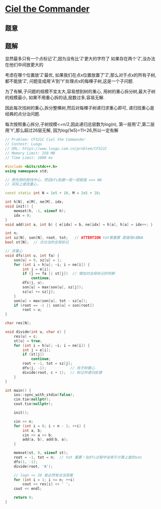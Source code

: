 #  [Ciel the Commander](http://codeforces.com/problemset/problem/321/C)

## 题意



## 题解

显然最多只有一个点标记'Z',因为没有比'Z'更大的字符了
如果存在两个'Z',没办法在他们中间放更大的

考虑在哪个位置放'Z'最优,
如果我们在点x位置放置了'Z',那么对于点x的所有子树,都不能放'Z',
问题变成用'A'到'Y'处理点x的每棵子树,这是一个子问题.

为了有解,子问题的规模不宜太大,容易想到树的重心,
用树的重心拆分树,最大子树的规模最小,
如果不用重心拆的话,层数过多,容易无解.

因此每次找树的重心,拆分整棵树,然后对每棵子树递归求重心即可,
递归找重心是经典的点分治问题.

每次按照重心拆分,子树规模<=n/2,因此递归总层数为log(n),
第一层用'Z',第二层用'Y',那么超过26层无解,
因为log(1e5)=11<26,所以一定有解

```c++
// Problem: CF321C Ciel the Commander
// Contest: Luogu
// URL: https://www.luogu.com.cn/problem/CF321C
// Memory Limit: 250 MB
// Time Limit: 1000 ms

#include <bits/stdc++.h>
using namespace std;

// 原先想的是找中心，然后bfs拓展一层一层赋值 ==> WA
// 实际上是找重心，

const static int N = 1e5 + 10, M = 2e5 + 10;

int h[N], e[M], ne[M], idx;
void init() {
    memset(h, -1, sizeof h);
    idx = 0;
}
void add(int a, int b) { e[idx] = b, ne[idx] = h[a], h[a] = idx++; }

int n;
int sz[N], son[N], root, tot;	// ATTENTION tot需重置 直接用n就WA
bool st[N];  // 点分治的全局标记

// 求重心
void dfs(int u, int fa) {
    son[u] = 0, sz[u] = 1;
    for (int i = h[u]; ~i; i = ne[i]) {
        int j = e[i];
        if (j == fa || st[j])  // 增加对全局标记的判断
            continue;
        dfs(j, u);
        son[u] = max(son[u], sz[j]);
        sz[u] += sz[j];
    }
    son[u] = max(son[u], tot - sz[u]);
    if (root == -1 || son[u] < son[root])
        root = u;
}

char res[N];

void divide(int u, char c) {
    res[u] = c;
    st[u] = true;
    for (int i = h[u]; ~i; i = ne[i]) {
        int j = e[i];
        if (st[j])
            continue;
        root = -1, tot = sz[j];
        dfs(j, -1);           // 找子树重心
        divide(root, c + 1);  // 标记并递归处理
    }
}

int main() {
    ios::sync_with_stdio(false);
    cin.tie(nullptr);
    cout.tie(nullptr);

    init();

    cin >> n;
    for (int i = 0; i < n - 1; ++i) {
        int a, b;
        cin >> a >> b;
        add(a, b), add(b, a);
    }

    memset(st, 0, sizeof st);
    root = -1, tot = n;  // tot 重要！在dfs过程中会用于计算上面的son
    dfs(1, -1);
    divide(root, 'A');

    // logn <= 26 故必然有合法答案
    for (int i = 1; i <= n; ++i)
        cout << res[i] << ' ';
    cout << endl;

    return 0;
}
```